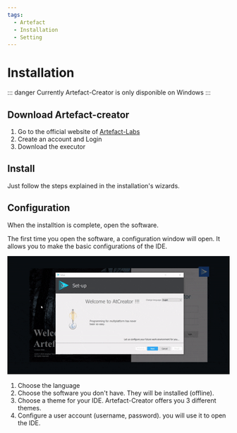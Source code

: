 ```yaml
---
tags:
  - Artefact
  - Installation
  - Setting
---
```


# Installation
::: danger
Currently Artefact-Creator is only disponible on Windows
:::

## Download Artefact-creator
1. Go to the official website of [Artefact-Labs]()
2. Create an account and Login
3. Download the executor

## Install
Just follow the steps explained in the installation's wizards.

## Configuration
When the installtion is complete, open the software.

The first time you open the software, a configuration window will open. It allows you to make the basic configurations of the IDE.

![alt text](./1.gif "Setting 1")
1. Choose the language
2. Choose the software you don't have. They will be installed (offline).
3. Choose a theme for your IDE. Artefact-Creator offers you 3 different themes.
4. Configure a user account (username, password). you will use it to open the IDE.
